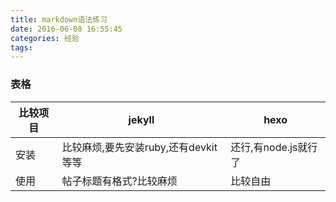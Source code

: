 ```yaml
---
title: markdown语法练习
date: 2016-06-08 16:55:45
categories: 经验
tags:
---
```


### 表格

比较项目 | jekyll | hexo
---|---|---
安装 | 比较麻烦,要先安装ruby,还有devkit等等 | 还行,有node.js就行了
使用 | 帖子标题有格式?比较麻烦 | 比较自由

